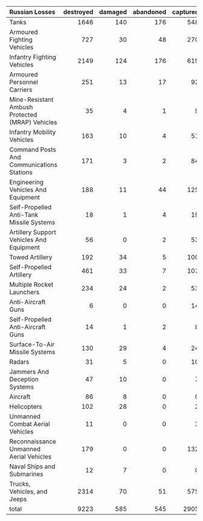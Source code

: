 | Russian Losses                                   |   destroyed |   damaged |   abandoned |   captured |   total |
|:-------------------------------------------------|------------:|----------:|------------:|-----------:|--------:|
| Tanks                                            |        1646 |       140 |         176 |        548 |    2510 |
| Armoured Fighting Vehicles                       |         727 |        30 |          48 |        270 |    1075 |
| Infantry Fighting Vehicles                       |        2149 |       124 |         176 |        619 |    3068 |
| Armoured Personnel Carriers                      |         251 |        13 |          17 |         92 |     373 |
| Mine-Resistant Ambush Protected  (MRAP) Vehicles |          35 |         4 |           1 |          9 |      49 |
| Infantry Mobility Vehicles                       |         163 |        10 |           4 |         51 |     228 |
| Command Posts And Communications Stations        |         171 |         3 |           2 |         84 |     260 |
| Engineering Vehicles And Equipment               |         188 |        11 |          44 |        125 |     368 |
| Self-Propelled Anti-Tank Missile Systems         |          18 |         1 |           4 |         19 |      42 |
| Artillery Support Vehicles And Equipment         |          56 |         0 |           2 |         53 |     111 |
| Towed Artillery                                  |         192 |        34 |           5 |        100 |     331 |
| Self-Propelled Artillery                         |         461 |        33 |           7 |        107 |     608 |
| Multiple Rocket Launchers                        |         234 |        24 |           2 |         53 |     313 |
| Anti-Aircraft Guns                               |           6 |         0 |           0 |         14 |      20 |
| Self-Propelled Anti-Aircraft Guns                |          14 |         1 |           2 |          8 |      25 |
| Surface-To-Air Missile Systems                   |         130 |        29 |           4 |         24 |     187 |
| Radars                                           |          31 |         5 |           0 |         10 |      46 |
| Jammers And Deception Systems                    |          47 |        10 |           0 |          7 |      64 |
| Aircraft                                         |          86 |         8 |           0 |          0 |      94 |
| Helicopters                                      |         102 |        28 |           0 |          2 |     132 |
| Unmanned Combat Aerial Vehicles                  |          11 |         0 |           0 |          3 |      14 |
| Reconnaissance Unmanned Aerial Vehicles          |         179 |         0 |           0 |        132 |     311 |
| Naval Ships and Submarines                       |          12 |         7 |           0 |          0 |      19 |
| Trucks, Vehicles, and Jeeps                      |        2314 |        70 |          51 |        575 |    3010 |
| total                                            |        9223 |       585 |         545 |       2905 |   13258 |